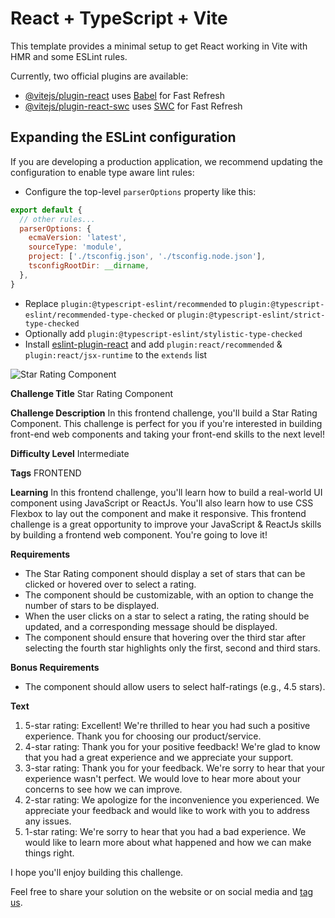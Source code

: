 # React + TypeScript + Vite

This template provides a minimal setup to get React working in Vite with HMR and some ESLint rules.

Currently, two official plugins are available:

- [@vitejs/plugin-react](https://github.com/vitejs/vite-plugin-react/blob/main/packages/plugin-react/README.md) uses [Babel](https://babeljs.io/) for Fast Refresh
- [@vitejs/plugin-react-swc](https://github.com/vitejs/vite-plugin-react-swc) uses [SWC](https://swc.rs/) for Fast Refresh

## Expanding the ESLint configuration

If you are developing a production application, we recommend updating the configuration to enable type aware lint rules:

- Configure the top-level `parserOptions` property like this:

```js
export default {
  // other rules...
  parserOptions: {
    ecmaVersion: 'latest',
    sourceType: 'module',
    project: ['./tsconfig.json', './tsconfig.node.json'],
    tsconfigRootDir: __dirname,
  },
}
```

- Replace `plugin:@typescript-eslint/recommended` to `plugin:@typescript-eslint/recommended-type-checked` or `plugin:@typescript-eslint/strict-type-checked`
- Optionally add `plugin:@typescript-eslint/stylistic-type-checked`
- Install [eslint-plugin-react](https://github.com/jsx-eslint/eslint-plugin-react) and add `plugin:react/recommended` & `plugin:react/jsx-runtime` to the `extends` list


![Star Rating Component](./design/Rating-5.png)

**Challenge Title**
Star Rating Component

**Challenge Description**
In this frontend challenge, you'll build a Star Rating Component. This challenge is perfect for you if you're interested in building front-end web components and taking your front-end skills to the next level!

**Difficulty Level**
Intermediate

**Tags**
FRONTEND

**Learning**
In this frontend challenge, you'll learn how to build a real-world UI component using JavaScript or ReactJs. You'll also learn how to use CSS Flexbox to lay out the component and make it responsive. This frontend challenge is a great opportunity to improve your JavaScript & ReactJs skills by building a frontend web component. You're going to love it!

**Requirements**

- The Star Rating component should display a set of stars that can be clicked or hovered over to select a rating.
- The component should be customizable, with an option to change the number of stars to be displayed.
- When the user clicks on a star to select a rating, the rating should be updated, and a corresponding message should be displayed.
- The component should ensure that hovering over the third star after selecting the fourth star highlights only the first, second and third stars.

**Bonus Requirements**

- The component should allow users to select half-ratings (e.g., 4.5 stars).

**Text**

1. 5-star rating: Excellent! We're thrilled to hear you had such a positive experience. Thank you for choosing our product/service.
2. 4-star rating: Thank you for your positive feedback! We're glad to know that you had a great experience and we appreciate your support.
3. 3-star rating: Thank you for your feedback. We're sorry to hear that your experience wasn't perfect. We would love to hear more about your concerns to see how we can improve.
4. 2-star rating: We apologize for the inconvenience you experienced. We appreciate your feedback and would like to work with you to address any issues.
5. 1-star rating: We're sorry to hear that you had a bad experience. We would like to learn more about what happened and how we can make things right.

I hope you'll enjoy building this challenge.

Feel free to share your solution on the website or on social media and [tag us](https://twitter.com/FrontendProHQ).
